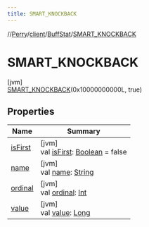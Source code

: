 ```yaml
---
title: SMART_KNOCKBACK
---
```

//[Perry](../../../../index.html)/[client](../../index.html)/[BuffStat](../index.html)/[SMART_KNOCKBACK](index.html)



# SMART_KNOCKBACK



[jvm]\
[SMART_KNOCKBACK](index.html)(0x10000000000L, true)



## Properties


| Name | Summary |
|---|---|
| [isFirst](is-first.html) | [jvm]<br>val [isFirst](is-first.html): [Boolean](https://kotlinlang.org/api/latest/jvm/stdlib/kotlin/-boolean/index.html) = false |
| [name](name.html) | [jvm]<br>val [name](name.html): [String](https://kotlinlang.org/api/latest/jvm/stdlib/kotlin/-string/index.html) |
| [ordinal](ordinal.html) | [jvm]<br>val [ordinal](ordinal.html): [Int](https://kotlinlang.org/api/latest/jvm/stdlib/kotlin/-int/index.html) |
| [value](value.html) | [jvm]<br>val [value](value.html): [Long](https://kotlinlang.org/api/latest/jvm/stdlib/kotlin/-long/index.html) |

